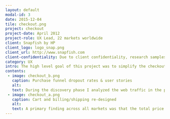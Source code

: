 ```yaml
---
layout: default
modal-id: 3
date: 2015-12-04
tile: checkout.png
project: checkout
project-date: April 2012
project-role: UX Lead, 22 markets worldwide
client: Snapfish by HP
client_logo: logo_snap.png
client_url: http://www.snapfish.com
client-confidentiality: Due to client confidentiality, research samples are only available on request.
category: UX
intro: The high level goal of this project was to simplify the checkout flow and improve reliability by decreasing errors. 
contents:
 - image: checkout_b.png
   caption: Purchase funnel dropout rates & user stories
   alt:
   text: During the discovery phase I analyzed the web traffic in the primary markets over a twelve month period, collected feedback from the customer service team and conducted usability testing. This allowed a full understanding of the customers' pain points and where they were dropping off.
 - image: checkout_a.png
   caption: Cart and billing/shipping re-designed
   alt:
   text: A primary finding across all markets was that the total price needed to be displayed upfront on the cart page and not for the first time on the review page. This meant any coupons or offers, shipping options or deleted products needed to immediately be reflected in the total price. The first phase of the re-design brought all the redemption flows onto the cart page and this was measured by running an A/B test. A second design phase integrated the shipping or pick-up flow which was again measured by A/B testing. At the end of the second phase a final round of usability testing was completed so we could verify the design changes in the context of the full checkout flow. 
---
```

